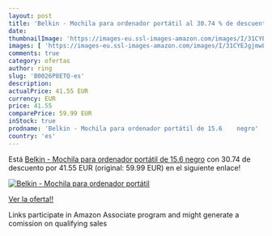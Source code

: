 ```yaml
---
layout: post
title: 'Belkin - Mochila para ordenador portátil al 30.74 % de descuento'
date: 
thumbnailImage: 'https://images-eu.ssl-images-amazon.com/images/I/31CYEJgjmwL._SL200_.jpg'
images: [ 'https://images-eu.ssl-images-amazon.com/images/I/31CYEJgjmwL._SL200_.jpg' ]
comments: true
category: ofertas
author: ring
slug: 'B0026P8ETQ-es'
description:
actualPrice: 41.55 EUR
currency: EUR
price: 41.55
comparePrice: 59.99 EUR
inStock: true
prodname: 'Belkin - Mochila para ordenador portátil de 15.6    negro'
country: 'es'
---
```


Está [Belkin - Mochila para ordenador portátil de 15.6    negro](https://www.amazon.es/dp/B0026P8ETQ/?tag=tolees-21) con 30.74 de descuento por 41.55 EUR (original: 59.99 EUR) en el siguiente enlace!

[![Belkin - Mochila para ordenador portátil](https://images-eu.ssl-images-amazon.com/images/I/31CYEJgjmwL._SL200_.jpg)](https://www.amazon.es/dp/B0026P8ETQ/?tag=tolees-21)

[Ver la oferta!!](https://www.amazon.es/dp/B0026P8ETQ/?tag=tolees-21)

Links participate in Amazon Associate program and might generate a comission on qualifying sales


